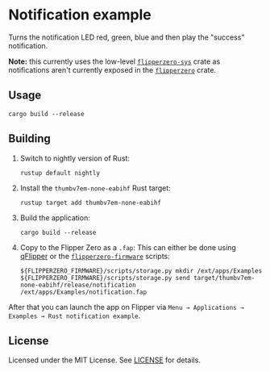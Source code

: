 # Notification example

Turns the notification LED red, green, blue and then play the "success" notification.

**Note:** this currently uses the low-level [`flipperzero-sys`](https://crates.io/crates/flipperzero-sys) crate as
notifications aren't currently exposed in the [`flipperzero`](https://crates.io/crates/flipperzero) crate.

## Usage

```
cargo build --release
```

## Building

1. Switch to nightly version of Rust:
    ```
    rustup default nightly
    ```
2. Install the `thumbv7em-none-eabihf` Rust target:
    ```
    rustup target add thumbv7em-none-eabihf
    ```
3. Build the application:
    ```
    cargo build --release
    ```
4. Copy to the Flipper Zero as a `.fap`:
    This can either be done using [qFlipper](https://flipperzero.one/update) or the [`flipperzero-firmware`](https://github.com/flipperdevices/flipperzero-firmware) scripts:
    ```
    ${FLIPPERZERO_FIRMWARE}/scripts/storage.py mkdir /ext/apps/Examples
    ${FLIPPERZERO_FIRMWARE}/scripts/storage.py send target/thumbv7em-none-eabihf/release/notification /ext/apps/Examples/notification.fap
    ```

After that you can launch the app on Flipper via `Menu → Applications → Examples → Rust notification example`.

## License

Licensed under the MIT License. See [LICENSE](LICENSE) for details.
